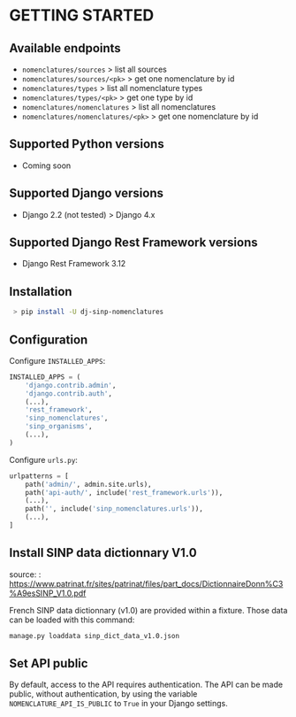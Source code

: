 # GETTING STARTED

## Available endpoints

- `nomenclatures/sources` > list all sources
- `nomenclatures/sources/<pk>` > get one nomenclature by id
- `nomenclatures/types` > list all nomenclature types
- `nomenclatures/types/<pk>` > get one type by id
- `nomenclatures/nomenclatures` > list all nomenclatures
- `nomenclatures/nomenclatures/<pk>` > get one nomenclature by id

## Supported Python versions

- Coming soon

## Supported Django versions

- Django 2.2 (not tested) > Django 4.x


## Supported Django Rest Framework versions

- Django Rest Framework 3.12

## Installation

```bash
 > pip install -U dj-sinp-nomenclatures
```

## Configuration

Configure `INSTALLED_APPS`:

```python
INSTALLED_APPS = (
    'django.contrib.admin',
    'django.contrib.auth',
    (...),
    'rest_framework',
    'sinp_nomenclatures',
    'sinp_organisms',
    (...),
)
```

Configure `urls.py`:

```python
urlpatterns = [
    path('admin/', admin.site.urls),
    path('api-auth/', include('rest_framework.urls')),
    (...),
    path('', include('sinp_nomenclatures.urls')),
    (...),
]
```

## Install SINP data dictionnary V1.0

source:&nbsp;: https://www.patrinat.fr/sites/patrinat/files/part_docs/DictionnaireDonn%C3%A9esSINP_V1.0.pdf

French SINP data dictionnary (v1.0) are provided within a fixture.
Those data can be loaded with this command:

```bash
manage.py loaddata sinp_dict_data_v1.0.json
```

## Set API public

By default, access to the API requires authentication. The API can be made public, without authentication, by using the variable `NOMENCLATURE_API_IS_PUBLIC` to `True` in your Django settings.
